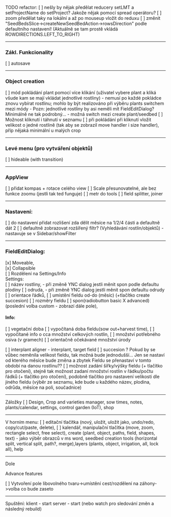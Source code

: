 TODO refactor:
[ ] nešly by nějak předělat reducery setLMT a setProjectName do setProject? Jakože nějak pomocí spread operátoru?
[ ] zoom předělat taky na lokální a až po mouseup vložit do reduxu
[ ] změnit "SeedBedsSlice->createNewSeedBedAction->rowsDirection" podle defaultního nastavení! (Aktuálně se tam prostě vkládá ROWDIRECTIONS.LEFT_TO_RIGHT)

__________________________________________________________
### Zákl. Funkcionality
[ ] autosave
__________________________________________________________
### Object creation
[ ] mód pokládání plant pomocí více klikání (uživatel vybere plant a kliká všude kam se mají vkládat jednotlivé rostliny) - nemusí po každé pokládce znovu vybírat rostlinu; mohlo by být realizováno při výběru plants switchem mezi módy - Pozn: jednotlivé rostliny by asi neměli mít FieldEditDialog? Minimálně ne tak podrobný... - možná switch mezi create plant/seedbed
[ ] Možnost kliknutí i táhnutí v seznamu
[ ] při pokládání při kliknutí vložit velikost o jedné rostlině (tak aby se zobrazil move handler i size handler), příp nějaká minimální u malých crop

__________________________________________________________
### Levé menu (pro vytváření objektů)
[ ] hideable (with transition)
__________________________________________________________
### AppView
[ ] přidat kompas + rotace celého view
[ ] Scale přesunovatelné, ale bez funkce zoomu (jestli tak ted funguje)
[ ] metr do tools
[ ] field splitter, joiner


__________________________________________________________
### Nastavení:
[ ] do nastavení přidat rozlišení zda dělit měsíce na 1/2/4 části a defaultně dát 2
[ ] defaultně zobrazovat rozšířený filtr? (Vyhledávání rostlin/objektů) - nastavuje se v Sidebar/showFilter
__________________________________________________________
### FieldEditDialog:  
[x] Moveable,  
[x] Collapsible  
[ ] Rozdělení na Settings/Info  
Settings:  
[ ] název rostliny, - při změně YNC dialog jestli měnit spon podle defaultu plodiny
[ ] odruda,  - při změně YNC dialog jestli měnit spon defaultu odrudy
[ ] orientace řádků,
[ ] umístění fieldu od-do (měsíc) (+tlačítko create succesion)
[ ] rozměry fieldu 
[ ] spon(radiobutton basic X advanced) (poslední volba custom - zobrazí dále pole), 

#### Info:
[ ] vegetační doba
[ ] vypočítaná doba fieldu(sow out+harvest time), 
[ ] vypočítané info o cca množství celkových rostlin, 
[ ] množství potřebného osiva (v gramech)
[ ] orientačně očekávané množství úrody 

[ ] interplant aligner - interplant, target field
[ ] succesion ? Pokud by se vůbec neměnila velikost fieldu, tak možná bude jednodušší... Jen se nastaví od kterého měsíce bude změna a zbytek Fieldu se přenastaví v tomto období na danou rostlinu??
[ ] možnost zadání šířky/výšky fieldu (+ tlačítko pro otočení), stejně tak možnost zadaní množství rostlin v řádku/počtu řádků (+ tlačítko pro otočení), podobně tlačítko pro nastavení velikosti dle jiného fieldu (výběr ze seznamu, kde bude u každého název, plodina, odrůda, měsíce na poli, součadnice)



__________________________________________________________

Záložky
[ ] Design, Crop and varieties manager, sow times, notes, plants/calendar, settings, control garden (IoT), shop
__________________________________________________________
V horním menu:
[ ] editační tlačítka (nový, uložit, uložit jako, undo/redo, copy/cut/paste, delete), 
[ ] kalendář, manipulační tlačítka (move, zoom, rectangle select, free select), create (plant, object, paths, field, shapes, text) - jako výběr obrazců v ms word, seedbed creation tools (horizontal split, vertical split, path?, merge),layers (plants, object, irrigation, all, lock all), help
__________________________________________________________
Dole

Advance features

[ ] Vytvoření pole libovolného tvaru->umístění cest/rozdělení na záhony->volba co bude zaseto
__________________________________________________________

Spuštění:
klient - start
server - start (nebo watch pro sledování změn a následný rebuild)